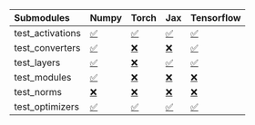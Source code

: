 | Submodules       | Numpy                                                                                                                           | Torch                                                                                                                           | Jax                                                                                                                             | Tensorflow                                                                                                                      |
|:-----------------|:--------------------------------------------------------------------------------------------------------------------------------|:--------------------------------------------------------------------------------------------------------------------------------|:--------------------------------------------------------------------------------------------------------------------------------|:--------------------------------------------------------------------------------------------------------------------------------|
| test_activations | <a href="https://github.com/unifyai/ivy/runs/7851496539?check_suite_focus=true" rel="noopener noreferrer" target="_blank">✅</a> | <a href="https://github.com/unifyai/ivy/runs/7851496901?check_suite_focus=true" rel="noopener noreferrer" target="_blank">✅</a> | <a href="https://github.com/unifyai/ivy/runs/7851497250?check_suite_focus=true" rel="noopener noreferrer" target="_blank">✅</a> | <a href="https://github.com/unifyai/ivy/runs/7851497726?check_suite_focus=true" rel="noopener noreferrer" target="_blank">✅</a> |
| test_converters  | <a href="https://github.com/unifyai/ivy/runs/7851496584?check_suite_focus=true" rel="noopener noreferrer" target="_blank">✅</a> | <a href="https://github.com/unifyai/ivy/runs/7851496958?check_suite_focus=true" rel="noopener noreferrer" target="_blank">❌</a> | <a href="https://github.com/unifyai/ivy/runs/7851497357?check_suite_focus=true" rel="noopener noreferrer" target="_blank">❌</a> | <a href="https://github.com/unifyai/ivy/runs/7851497782?check_suite_focus=true" rel="noopener noreferrer" target="_blank">✅</a> |
| test_layers      | <a href="https://github.com/unifyai/ivy/runs/7851496630?check_suite_focus=true" rel="noopener noreferrer" target="_blank">✅</a> | <a href="https://github.com/unifyai/ivy/runs/7851497002?check_suite_focus=true" rel="noopener noreferrer" target="_blank">❌</a> | <a href="https://github.com/unifyai/ivy/runs/7851497422?check_suite_focus=true" rel="noopener noreferrer" target="_blank">✅</a> | <a href="https://github.com/unifyai/ivy/runs/7851497838?check_suite_focus=true" rel="noopener noreferrer" target="_blank">✅</a> |
| test_modules     | <a href="https://github.com/unifyai/ivy/runs/7851496702?check_suite_focus=true" rel="noopener noreferrer" target="_blank">✅</a> | <a href="https://github.com/unifyai/ivy/runs/7851497057?check_suite_focus=true" rel="noopener noreferrer" target="_blank">❌</a> | <a href="https://github.com/unifyai/ivy/runs/7851497496?check_suite_focus=true" rel="noopener noreferrer" target="_blank">❌</a> | <a href="https://github.com/unifyai/ivy/runs/7851497899?check_suite_focus=true" rel="noopener noreferrer" target="_blank">❌</a> |
| test_norms       | <a href="https://github.com/unifyai/ivy/runs/7851496771?check_suite_focus=true" rel="noopener noreferrer" target="_blank">❌</a> | <a href="https://github.com/unifyai/ivy/runs/7851497120?check_suite_focus=true" rel="noopener noreferrer" target="_blank">❌</a> | <a href="https://github.com/unifyai/ivy/runs/7851497590?check_suite_focus=true" rel="noopener noreferrer" target="_blank">❌</a> | <a href="https://github.com/unifyai/ivy/runs/7851497958?check_suite_focus=true" rel="noopener noreferrer" target="_blank">❌</a> |
| test_optimizers  | <a href="https://github.com/unifyai/ivy/runs/7851496833?check_suite_focus=true" rel="noopener noreferrer" target="_blank">✅</a> | <a href="https://github.com/unifyai/ivy/runs/7851497186?check_suite_focus=true" rel="noopener noreferrer" target="_blank">✅</a> | <a href="https://github.com/unifyai/ivy/runs/7851497667?check_suite_focus=true" rel="noopener noreferrer" target="_blank">✅</a> | <a href="https://github.com/unifyai/ivy/runs/7851498006?check_suite_focus=true" rel="noopener noreferrer" target="_blank">✅</a> |